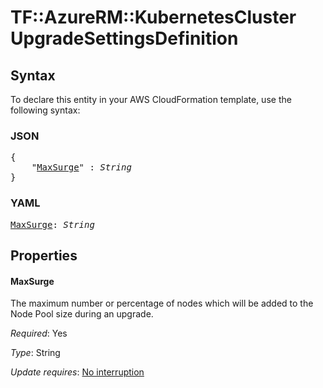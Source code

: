 # TF::AzureRM::KubernetesCluster UpgradeSettingsDefinition

## Syntax

To declare this entity in your AWS CloudFormation template, use the following syntax:

### JSON

<pre>
{
    "<a href="#maxsurge" title="MaxSurge">MaxSurge</a>" : <i>String</i>
}
</pre>

### YAML

<pre>
<a href="#maxsurge" title="MaxSurge">MaxSurge</a>: <i>String</i>
</pre>

## Properties

#### MaxSurge

The maximum number or percentage of nodes which will be added to the Node Pool size during an upgrade.

_Required_: Yes

_Type_: String

_Update requires_: [No interruption](https://docs.aws.amazon.com/AWSCloudFormation/latest/UserGuide/using-cfn-updating-stacks-update-behaviors.html#update-no-interrupt)

